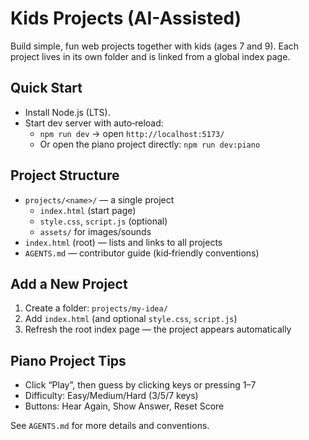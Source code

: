 # Kids Projects (AI-Assisted)

Build simple, fun web projects together with kids (ages 7 and 9). Each project lives in its own folder and is linked from a global index page.

## Quick Start
- Install Node.js (LTS).
- Start dev server with auto‑reload:
  - `npm run dev` → open `http://localhost:5173/`
  - Or open the piano project directly: `npm run dev:piano`

## Project Structure
- `projects/<name>/` — a single project
  - `index.html` (start page)
  - `style.css`, `script.js` (optional)
  - `assets/` for images/sounds
- `index.html` (root) — lists and links to all projects
- `AGENTS.md` — contributor guide (kid‑friendly conventions)

## Add a New Project
1) Create a folder: `projects/my-idea/`
2) Add `index.html` (and optional `style.css`, `script.js`)
3) Refresh the root index page — the project appears automatically

## Piano Project Tips
- Click “Play”, then guess by clicking keys or pressing 1–7
- Difficulty: Easy/Medium/Hard (3/5/7 keys)
- Buttons: Hear Again, Show Answer, Reset Score

See `AGENTS.md` for more details and conventions.
